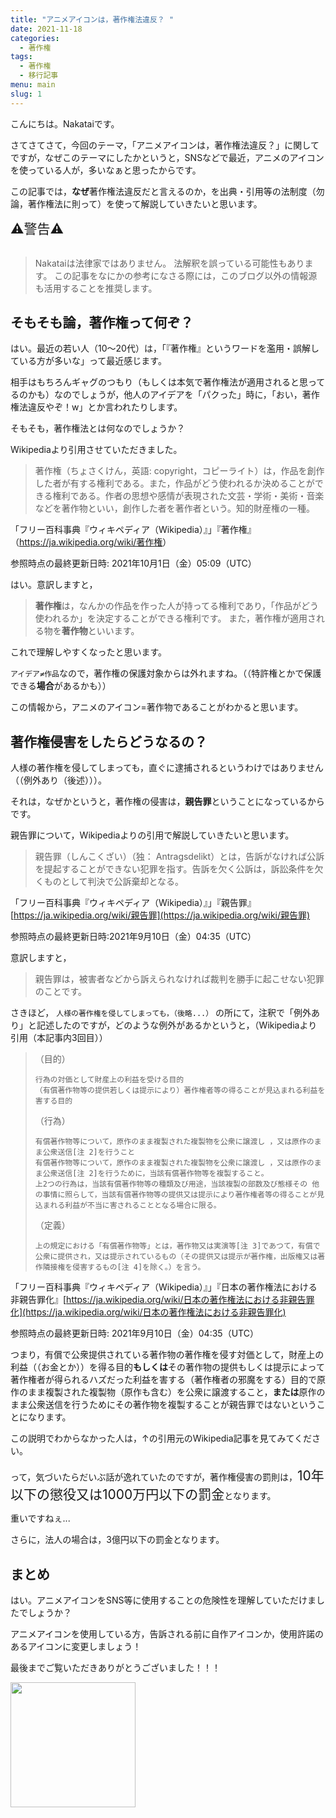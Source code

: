 ```yaml
---
title: "アニメアイコンは，著作権法違反？ "
date: 2021-11-18
categories:
  - 著作権
tags:
  - 著作権
  - 移行記事
menu: main
slug: 1
---
```

<!--more-->
こんにちは。Nakataiです。

さてさてさて，今回のテーマ，「アニメアイコンは，著作権法違反？」に関してですが，なぜこのテーマにしたかというと，SNSなどで最近，アニメのアイコンを使っている人が，多いなぁと思ったからです。

この記事では，**なぜ**著作権法違反だと言えるのか，を出典・引用等の法制度（勿論，著作権法に則って）を使って解説していきたいと思います。

<span style="font-size: 150%" color="red">
⚠警告⚠ <br>
</span><br>

> Nakataiは法律家ではありません。
> 法解釈を誤っている可能性もあります。
> この記事をなにかの参考になさる際には，このブログ以外の情報源も活用することを推奨します。


## そもそも論，著作権って何ぞ？

はい。最近の若い人（10～20代）は，「『著作権』というワードを濫用・誤解している方が多いな」って最近感じます。

相手はもちろんギャグのつもり（もしくは本気で著作権法が適用されると思ってるのかも）なのでしょうが，他人のアイデアを「パクった」時に，「おい，著作権法違反やぞ！w」とか言われたりします。

そもそも，著作権法とは何なのでしょうか？

Wikipediaより引用させていただきました。

> 著作権（ちょさくけん，英語: copyright，コピーライト）は，作品を創作した者が有する権利である。また，作品がどう使われるか決めることができる権利である。作者の思想や感情が表現された文芸・学術・美術・音楽などを著作物といい，創作した者を著作者という。知的財産権の一種。 

「フリー百科事典『ウィキペディア（Wikipedia）』」『著作権』（<https://ja.wikipedia.org/wiki/著作権>）

参照時点の最終更新日時: 2021年10月1日（金）05:09（UTC）

はい。意訳しますと，

> **著作権**は，なんかの作品を作った人が持ってる権利であり，「作品がどう使われるか」を決定することができる権利です。
> また，著作権が適用される物を**著作物**といいます。

これで理解しやすくなったと思います。

`アイデア≠作品`なので，著作権の保護対象からは外れますね。（（特許権とかで保護できる**場合**があるかも））

この情報から，アニメのアイコン=著作物であることがわかると思います。


## 著作権侵害をしたらどうなるの？

人様の著作権を侵してしまっても，直ぐに逮捕されるというわけではありません（（例外あり（後述）））。

それは，なぜかというと，著作権の侵害は，**親告罪**ということになっているからです。

親告罪について，Wikipediaよりの引用で解説していきたいと思います。

> 親告罪（しんこくざい）（独： Antragsdelikt）とは，告訴がなければ公訴を提起することができない犯罪を指す。告訴を欠く公訴は，訴訟条件を欠くものとして判決で公訴棄却となる。 

「フリー百科事典『ウィキペディア（Wikipedia）』」『親告罪』[https://ja.wikipedia.org/wiki/親告罪](https://ja.wikipedia.org/wiki/親告罪)

参照時点の最終更新日時:2021年9月10日（金）04:35（UTC）

意訳しますと，

> 親告罪は，被害者などから訴えられなければ裁判を勝手に起こせない犯罪のことです。

さきほど，
`
人様の著作権を侵してしまっても，（後略...）
`
の所にて，注釈で「例外あり」と記述したのですが，どのような例外があるかというと，（Wikipediaより引用（本記事内3回目））
> （目的）
> 
>     行為の対価として財産上の利益を受ける目的
>     （有償著作物等の提供若しくは提示により）著作権者等の得ることが見込まれる利益を害する目的
> 
> （行為）
> 
>     有償著作物等について，原作のまま複製された複製物を公衆に譲渡し ，又は原作のまま公衆送信[注 2]を行うこと
>     有償著作物等について，原作のまま複製された複製物を公衆に譲渡し ，又は原作のまま公衆送信[注 2]を行うために，当該有償著作物等を複製すること。
>     上2つの行為は，当該有償著作物等の種類及び用途，当該複製の部数及び態様その 他の事情に照らして，当該有償著作物等の提供又は提示により著作権者等の得ることが見込まれる利益が不当に害されることとなる場合に限る。
> 
> （定義）
> 
>     上の規定における「有償著作物等」とは，著作物又は実演等[注 3]であつて，有償で公衆に提供され，又は提示されているもの（その提供又は提示が著作権，出版権又は著作隣接権を侵害するもの[注 4]を除く。）を言う。

「フリー百科事典『ウィキペディア（Wikipedia）』」『日本の著作権法における非親告罪化』[https://ja.wikipedia.org/wiki/日本の著作権法における非親告罪化](https://ja.wikipedia.org/wiki/日本の著作権法における非親告罪化)

参照時点の最終更新日時: 2021年9月10日（金）04:35（UTC）

つまり，有償で公衆提供されている著作物の著作権を侵す対価として，財産上の利益（（お金とか））を得る目的****もしくは****その著作物の提供もしくは提示によって著作権者が得られるハズだった利益を害する（著作権者の邪魔をする）目的で原作のまま複製された複製物（原作も含む）を公衆に譲渡すること，**または**原作のまま公衆送信を行うためにその著作物を複製することが親告罪ではないということになります。

この説明でわからなかった人は，↑の引用元のWikipedia記事を見てみてください。

って，気づいたらだいぶ話が逸れていたのですが，著作権侵害の罰則は，<span style="font-size: 150%">10年以下の懲役又は1000万円以下の罰金</span>となります。

重いですねぇ...

さらに，法人の場合は，3億円以下の罰金となります。


## まとめ

はい。アニメアイコンをSNS等に使用することの危険性を理解していただけましたでしょうか？

アニメアイコンを使用している方，告訴される前に自作アイコンか，使用許諾のあるアイコンに変更しましょう！

最後までご覧いただきありがとうございました！！！


<img src="https://cdn.nakatai.ga/img/sign.webp" width="200">
<Disqus>
